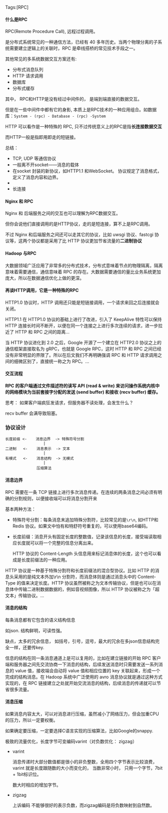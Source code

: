Tags:[RPC]

#### 什么是RPC

RPC(Remote Procedure Call),  远程过程调用。

是分布式系统常见的一种通信方法，已经有 40 多年历史。当两个物理分离的子系统需要建立逻辑上的关联时，RPC 是牵线搭桥的常见技术手段之一。

其他常见的多系统数据交互方案还有:

* 分布式消息队列
* HTTP 请求调用
* 数据库
* 分布式缓存

其中， RPC和HTTP是没有经过中间件的， 是端到端直接的数据交互。

但是在一些中间件中都有它的身影, 本质上是RPC技术的一种应用组合。如数据库：`System - (rpc) - Database - (rpc) -System`

HTTP 可以看作是一种特殊的 RPC, 只不过传统意义上的RPC是指**长连接数据交互**

而HTTP一般是指即用即走的短链接。

总结：

* TCP, UDP 等通信协议
* 一般离不开socket——消息的载体
* 在socket 封装的新协议，如HTTP1.1 和WebSocket。 协议规定了消息格式，定义了消息内容和边界。
* ​
* 长连接



#### Nginx 和 RPC

Nginx 和 后端服务之间的交互也可以理解为RPC数据交互。

但你会说他们直接调用的是HTTP协议，走的是短连接，算不上是RPC调用。

不过 Nginx 和后端服务之间还可以走其它的协议，比如 uwsgi 协议、fastcgi 协议等，这两个协议都是采用了比 HTTP 协议更加节省流量的**二进制协议**



#### Hadoop 与RPC

大数据领域广泛应用了非常多的分布式技术，分布式意味着节点的物理隔离，隔离意味着需要通信，通信意味着 RPC 的存在。大数据需要通信的量比业务系统更加庞大，所以在数据通信优化上做的更深。



#### 再谈HTTP调用，它是一种特殊的RPC

HTTP1.0 协议时，HTTP 调用还只能是短链接调用，一个请求来回之后连接就会关闭。

HTTP1.1 在 HTTP1.0 协议的基础上进行了改进，引入了 KeepAlive 特性可以保持 HTTP 连接长时间不断开，以便在同一个连接之上进行多次连续的请求，进一步拉近了 HTTP 和 RPC 之间的距离...

当 HTTP 协议进化到 2.0 之后，Google 开源了一个建立在 HTTP2.0 协议之上的通信框架直接取名为 gRPC，也就是 Google RPC，这时 HTTP 和 RPC 之间已经没有非常明显的界限了。所以在后文我们不再明确强调 RPC 和 HTTP 请求调用之间的细微区别了，直接统一称之为 RPC。...



#### 交互流程

**RPC 的客户端通过文件描述符的读写 API (read & write) 来访问操作系统内核中的网络模块为当前套接字分配的发送 (send buffer) 和接收 (recv buffer) 缓存。**

思考： 如果客户端疯狂发请求，但服务器不读处理，会发生什么？

recv buffer 会满导致阻塞。



### 协议设计

```
长度前缀 <-    消息边界  -> 特殊符号分割
                 |
二进制   <-    消息表示  -> 文本
                 |
有模式   <-    消息结构  -> 无模式
                 |
              压缩算法
```

 ####  消息边界

RPC 需要在一条 TCP 链接上进行多次消息传递。在连续的两条消息之间必须有明确的分割规则，以便接收端可以将消息分割开来

基本两种方法：

* 特殊符号分割：每条消息末追加特殊分割符，比较常见的是`\r\n`, 如HTTP和Redis 协议。如果文中怕有和特舒符号重复的，可以使用base64编码。

* 长度前缀：消息开头有固定长度的整数值，记录该信息的长度，接受端读取相应长度就可以将一个完整的信息分离出来。

  HTTP 协议的 Content-Length 头信息用来标记消息体的长度，这个也可以看成是长度前缀法的一种应用。

HTTP 协议是一种基于特殊分割符和长度前缀法的混合型协议。比如 HTTP 的消息头采用的是纯文本外加\r\n 分割符，而消息体则是通过消息头中的 Content-Type 的值来决定长度。HTTP 协议虽然被称之为文本传输协议，但是也可以在消息体中传输二进制数据数据的，例如音视频图像，所以 HTTP 协议被称之为「超文本」传输协议。...



#### 消息的结构

每条消息都有它包含的语义结构信息

如json. 结构鲜明，可读性强。

缺点，太多的冗余信息， 如括号，引号，逗号，最大的冗余在多json信息结构完全一样，还要传key.

信息的结构在同一条消息通道上是可以复用的，比如在建立链接的开始 RPC 客户端和服务器之间先交流协商一下消息的结构，后续发送消息时只需要发送一系列消息的 value 值，接收端会自动将 value 值和相应位置的 key 关联起来，形成一个完成的结构消息。在 Hadoop 系统中广泛使用的 avro 消息协议就是通过这种方式实现的，在 RPC 链接建立之处就开始交流消息的结构，后续消息的传递就可以节省很多流量。



#### 消息压缩

如果消息内容太大，可以对消息进行压缩，虽然减小了网络压力，但会加重CPU的压力，所以一定要权衡。

如果确定要压缩，一定要选择C语言实现的压缩算法，比如Google的snappy.

极致的流量优化，长度字节可变编码varint（对负数优化： zigzag）

* varint

  消息传递时大部分数值都是很小的非负整数，全用四个字节表示比较浪费，varint 就是长度跟随数的大小而变化的， 当数非常小时， 只用一个字节，7bit + 1bit标识位。

  数大时相应的增加字节。

* zigzag

  上诉编码 不能够很好的表示负数，而zigzag编码是将负数映射到自然数。

###  